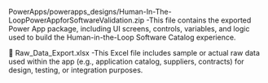 PowerApps/powerapps_designs/Human-In-The-LoopPowerAppforSoftwareValidation.zip
-This file contains the exported Power App package, including UI screens, controls, variables, and logic used to build the Human-in-the-Loop Software Catalog experience.

📁 Raw_Data_Export.xlsx
-This Excel file includes sample or actual raw data used within the app (e.g., application catalog, suppliers, contracts) for design, testing, or integration purposes.
